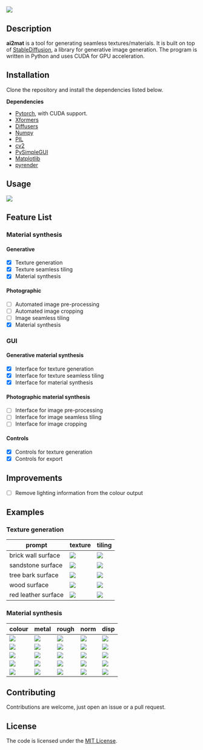 # ![](./assets/ai2mat_logo.svg)

## Description
**ai2mat** is a tool for generating seamless textures/materials. It is built on top of [StableDiffusion](https://huggingface.co/spaces/stabilityai/stable-diffusion), a library for generative image generation. The program is written in Python and uses CUDA for GPU acceleration.

## Installation
Clone the repository and install the dependencies listed below.

**Dependencies**
- [Pytorch](https://pytorch.org/get-started/locally/), with CUDA support.
- [Xformers](https://github.com/facebookresearch/xformers)
- [Diffusers](https://huggingface.co/docs/diffusers/installation)
- [Numpy](https://numpy.org/install/)
- [PIL](https://pillow.readthedocs.io/en/stable/installation.html)
- [cv2](https://pypi.org/project/opencv-python/)
- [PySimpleGUI](https://github.com/PySimpleGUI/PySimpleGUI)
- [Matplotlib](https://matplotlib.org/stable/users/installing.html)
- [pyrender](https://pyrender.readthedocs.io/en/latest/)

## Usage
![](./assets/ai2mat_usage.gif)

## Feature List
### Material synthesis
#### Generative
- [x] Texture generation
- [x] Texture seamless tiling
- [x] Material synthesis

#### Photographic
- [ ] Automated image pre-processing
- [ ] Automated image cropping
- [ ] Image seamless tiling
- [x] Material synthesis

### GUI
#### Generative material synthesis
- [x] Interface for texture generation
- [x] Interface for texture seamless tiling
- [x] Interface for material synthesis

#### Photographic material synthesis
- [ ] Interface for image pre-processing
- [ ] Interface for image seamless tiling
- [ ] Interface for image cropping

#### Controls
- [x] Controls for texture generation
- [x] Controls for export

## Improvements
- [ ] Remove lighting information from the colour output

## Examples
### Texture generation
| prompt | texture | tiling |
| --- | --- | --- |
| brick wall surface | ![](./assets/brick-wall-surface/brick-wall-surface_color.png) | ![](./assets/tile_preview/brick-wall-surface_tiled.jpg) |
| sandstone surface | ![](./assets/sandstone-surface/sandstone-surface_color.png) | ![](./assets/tile_preview/sandstone-surface_tiled.jpg) |
| tree bark surface | ![](./assets/tree-bark-surface/tree-bark-surface_color.png) | ![](./assets/tile_preview/tree-bark-surface_tiled.jpg) |
| wood surface | ![](./assets/wood-surface/wood-surface_color.png) | ![](./assets/tile_preview/wood-surface_tiled.jpg) |
| red leather surface | ![](./assets/red-leather-surface/red-leather-surface_color.png) | ![](./assets/tile_preview/red-leather-surface_tiled.jpg) |

### Material synthesis
| colour | metal | rough | norm | disp |
| --- | --- | --- | --- | --- |
| ![](./assets/brick-wall-surface/brick-wall-surface_color.png) | ![](./assets/brick-wall-surface/brick-wall-surface_metal.png) | ![](./assets/brick-wall-surface/brick-wall-surface_rough.png) | ![](./assets/brick-wall-surface/brick-wall-surface_norm.png) | ![](./assets/brick-wall-surface/brick-wall-surface_disp.png) |
| ![](./assets/sandstone-surface/sandstone-surface_color.png) | ![](./assets/sandstone-surface/sandstone-surface_metal.png) | ![](./assets/sandstone-surface/sandstone-surface_rough.png) | ![](./assets/sandstone-surface/sandstone-surface_norm.png) | ![](./assets/sandstone-surface/sandstone-surface_disp.png) |
| ![](./assets/tree-bark-surface/tree-bark-surface_color.png) | ![](./assets/tree-bark-surface/tree-bark-surface_metal.png) | ![](./assets/tree-bark-surface/tree-bark-surface_rough.png) | ![](./assets/tree-bark-surface/tree-bark-surface_norm.png) | ![](./assets/tree-bark-surface/tree-bark-surface_disp.png) |
| ![](./assets/wood-surface/wood-surface_color.png) | ![](./assets/wood-surface/wood-surface_metal.png) | ![](./assets/wood-surface/wood-surface_rough.png) | ![](./assets/wood-surface/wood-surface_norm.png) | ![](./assets/wood-surface/wood-surface_disp.png) |
| ![](./assets/red-leather-surface/red-leather-surface_color.png) | ![](./assets/red-leather-surface/red-leather-surface_metal.png) | ![](./assets/red-leather-surface/red-leather-surface_rough.png) | ![](./assets/red-leather-surface/red-leather-surface_norm.png) | ![](./assets/red-leather-surface/red-leather-surface_disp.png) |

## Contributing
Contributions are welcome, just open an issue or a pull request.

## License
The code is licensed under the [MIT License](./LICENSE).

